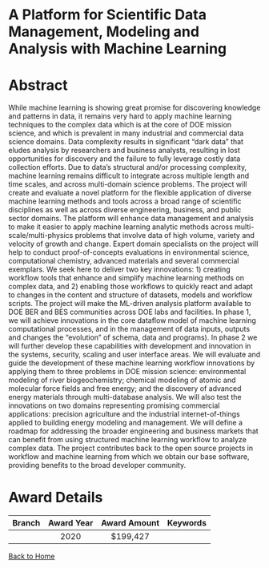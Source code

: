 
A Platform for Scientific Data Management, Modeling and Analysis with Machine Learning
======================================================================================

# Abstract


While machine learning is showing great promise for discovering knowledge and patterns in data, it remains very hard to apply machine learning techniques to the complex data which is at the core of DOE mission science, and which is prevalent in many industrial and commercial data science domains. Data complexity results in significant “dark data” that eludes analysis by researchers and business analysts, resulting in lost opportunities for discovery and the failure to fully leverage costly data collection efforts. Due to data’s structural and/or processing complexity, machine learning remains difficult to integrate across multiple length and time scales, and across multi-domain science problems. The project will create and evaluate a novel platform for the flexible application of diverse machine learning methods and tools across a broad range of scientific disciplines as well as across diverse engineering, business, and public sector domains. The platform will enhance data management and analysis to make it easier to apply machine learning analytic methods across multi- scale/multi-physics problems that involve data of high volume, variety and velocity of growth and change. Expert domain specialists on the project will help to conduct proof-of-concepts evaluations in environmental science, computational chemistry, advanced materials and several commercial exemplars. We seek here to deliver two key innovations: 1) creating workflow tools that enhance and simplify machine learning methods on complex data, and 2) enabling those workflows to quickly react and adapt to changes in the content and structure of datasets, models and workflow scripts. The project will make the ML-driven analysis platform available to DOE BER and BES communities across DOE labs and facilities. In phase 1, we will achieve innovations in the core dataflow model of machine learning computational processes, and in the management of data inputs, outputs and changes the “evolution” of schema, data and programs). In phase 2 we will further develop these capabilities with development and innovation in the systems, security, scaling and user interface areas. We will evaluate and guide the development of these machine learning workflow innovations by applying them to three problems in DOE mission science: environmental modeling of river biogeochemistry; chemical modeling of atomic and molecular force fields and free energy; and the discovery of advanced energy materials through multi-database analysis. We will also test the innovations on two domains representing promising commercial applications: precision agriculture and the industrial internet-of-things applied to building energy modeling and management. We will define a roadmap for addressing the broader engineering and business markets that can benefit from using structured machine learning workflow to analyze complex data. The project contributes back to the open source projects in workflow and machine learning from which we obtain our base software, providing benefits to the broad developer community.  

# Award Details

|Branch|Award Year|Award Amount|Keywords|
| :---: | :---: | :---: | :---: |
||2020|$199,427||
  
  


[Back to Home](https://github.com/chrischow/dod_sbir_awards/CC/#809)